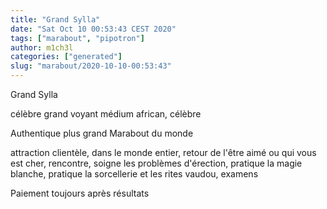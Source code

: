 ```yaml
---
title: "Grand Sylla"
date: "Sat Oct 10 00:53:43 CEST 2020"
tags: ["marabout", "pipotron"]
author: m1ch3l
categories: ["generated"]
slug: "marabout/2020-10-10-00:53:43"
---
```


Grand Sylla

célèbre grand voyant médium african, célèbre

Authentique plus grand Marabout du monde

attraction clientèle, dans le monde entier, retour de l'être aimé ou qui vous est cher, rencontre, soigne les problèmes d'érection, pratique la magie blanche, pratique la sorcellerie et les rites vaudou, examens

Paiement toujours après résultats
